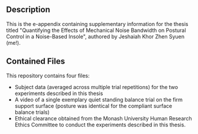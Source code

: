 ## Description
This is the e-appendix containing supplementary information for the thesis titled "Quantifying the Effects of Mechanical Noise Bandwidth on Postural Control in a Noise-Based Insole", authored by Jeshaiah Khor Zhen Syuen (me!). 

## Contained Files
This repository contains four files: 
- Subject data (averaged across multiple trial repetitions) for the two experiments described in this thesis
- A video of a single exemplary quiet standing balance trial on the firm support surface (posture was identical for the compliant surface balance trials)
- Ethical clearance obtained from the Monash University Human Research Ethics Committee to conduct the experiments described in this thesis.